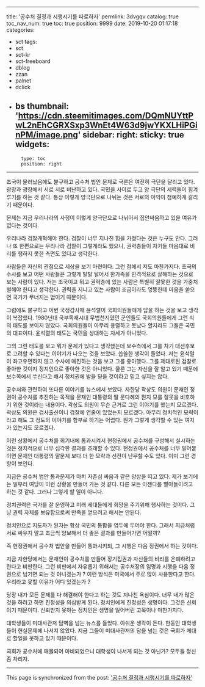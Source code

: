 
---
title: '공수처 결정과 시행시기를 따로하자'
permlink: 3dvgqv
catalog: true
toc_nav_num: true
toc: true
position: 9999
date: 2019-10-20 01:17:18
categories:
- sct
tags:
- sct
- sct-kr
- sct-freeboard
- dblog
- zzan
- palnet
- dclick
- bs
thumbnail: 'https://cdn.steemitimages.com/DQmNUYttPwL2nEhCGRXSxp3WnEt4W63d9jwYKXLHiPGinPM/image.png'
sidebar:
    right:
        sticky: true
widgets:
    -
        type: toc
        position: right
---


조국이 물러났음에도 불구하고 공수처 법안 문제로 국론은 여전히 극단을 달리고 있다. 광장과 광장에서 서로 서로 비난하고 있다. 국민을 사이로 두고 양 극단의 세력들이 힘겨루기를 하는 것 같다. 통상 이렇게 양극단으로 나뉘는 것은 서로의 이익이 첨예하게 갈리기 때문이다.

문제는 지금 우리나라의 사정이 이렇게 양극단으로 나뉘어서 집안싸움하고 있을 여유가 없다는 것이다.

우리나라 검찰개혁해야 한다. 검찰이 너무 지나친 힘을 가졌다는 것은 누구도 안다. 그러나 또 한편으로는 우리나라 검찰이 그렇게라도 했으니, 권력층들이 자기들 마음대로 비리를 행하지 못한 측면도 있다고 생각한다.

사람들은 자신의 관점으로 세상을 보기 마련이다. 그런 점에서 저도 마찬가지다. 조국의 수사를 보고 어떤 사람들은 그렇게 탈탈 털어서 한가족을 인격적으로 살해하는 것으로 보는 사람이 있다. 저는 조국이고 뭐고 권력층에 있는 사람은 특별히 잘못한 것을 가중처벌해야 한다고 생각한다. 권력을 지니고 있는 사람이 조금이라도 엉뚱한데 마음을 쏟으면 국가가 무너지는 법이기 때문이다.

그럼에도 불구하고 이번 국정감사때 윤석렬이 국회의원들에게 답을 하는 것을 보고 생각이 복잡했다. 1980년대 국부독재시대 무법천지였던 군인들도 국회의원들에게 그런 식의 태도를 보이지 않았다. 국회의원들이 아무리 용렬하고 못났다 할지라도 그들은 국민의 대표이다. 윤석렬의 태도는 국민을 상대하는 자세가 아니었다.

그의 그런 태도를 보고 뭐가 문제가 있다고 생각했는데 보수측에서 그를 차기 대선후보로 고려할 수 있다는 이야기가 나오는 것을 보았다. 씁쓸한 생각이 들었다. 저는 윤석렬이 좌고우면하지 않고 수사에 매진하는 것을 보고 그를 좋아했다. 그를 제대로된 검찰로 좋아한 것이지 정치인으로 좋아한 것은 아니었다. 물론 그는 자신을 잘 알고 있기 때문에 보수쪽에서 쑤신다고 해서 정치권에 발을 딛을 것이라고 믿고 싶지는 않다.

공수처와 관련하여 또다른 이야기를 뉴스에서 보았다. 자한당 곽상도 의원이 문재인 정권이 공수처를 추진하는 목적을 문재인 대통령의 딸 문다혜의 뭔지 모를 잘못을 비호하기 위한 것이라는 내용이다. 곽상도 의원이 무슨 근거로 그런 이야기를 했는지 모르겠다. 곽상도 의원은 검사출신이니 검찰에 연줄이 있었는지 모르겠다. 아무리 정치적인 모략이라고 해도 그 정도의 이야기를 함부로 하기는 어렵다. 뭔가 그렇게 생각할 수 있는 여지가 있는지도 모르겠다.

이런 상황에서 공수처를 회기내에 통과시켜서 현정권에서 공수처를 구성해서 실시하는 것은 정치적으로 너무 심각한 결과를 초래할 수 있다. 현정권에서 공수처를 너무 밀어붙이면 문재인 대통령의 딸문제 보다 더 한 모략과 선전이 난무할 수도 있다. 이미 그런 경향이 보인다.

지금은 공수처 법안 통과문제가 마치 자존심 싸움과 같은 양상을 띠고 있다. 제가 보기에는 일부러 여당이 이런 상황을 만들어 가는 것 같다. 다른 모든 아젠다를 빨아들이려고 하는 것 같다. 그러나 그렇게 할 일이 아니다.

정치권력은 국가를 잘 운영하고 미래 세대들에게 희망을 주기위해 행사하는 것이다. 그냥 권력 자체를 보유함으로써 만족을 얻으려고 해서는 안된다.

정치인으로 지도자가 된자는 항상 국민의 통합을 염두에 두어야 한다. 그래서 지금처럼 서로 싸우지 말고 조금씩 양보해서 더 좋은 결과를 만들어가면 어떨까?

즉 현정권에서 공수처 법안을 만들어 통과시키되, 그 시행은 다음 정권에서 하는 것이다.

지금 자한당에서는 문재인이 공수처를 만들어 장기집권과 자신들의 비리를 은폐하려고 한다고 비판한다. 그런 비판에서 자유롭기 위해서는 공수처장의 임명과 시행을 다음 정권으로 넘기면 되는 것 아니겠는가 ? 이런 방식은 미국에서 주로 많이 사용한다고 한다. 우리라고 못할 이유가 어디 있겠는가 ?

당장 내가 모든 문제를 다 해결해야 한다고 하는 것도 지나친 욕심이다. 너무 내가 많은 것을 하려고 하면 진정성을 의심받게 된다. 정치인에게 진정성은 생명이다. 그것은 신뢰이기 때문이다. 신뢰받지 못하는 정치인은 생명을 잃어버린 고목이나 마찬가지다.

대학생들이 미대사관저 담벽을 넘는 뉴스를 들었다. 아쉬운 생각이 든다. 한동안 대학생들이 현실문제에 나서지 않았다. 지금 그들이 미대사관저의 담을 넘는 것은 국회가 제대로 할일을 못하고 있기 때문이다.

국회가 공수처에 매몰되어 마비되었으니 대학생이 나서게 되는 것 아닌가? 모두들 정신좀 차리자.

- - -

This page is synchronized from the post: ['공수처 결정과 시행시기를 따로하자'](https://steemit.com/@oldstone/3dvgqv)
